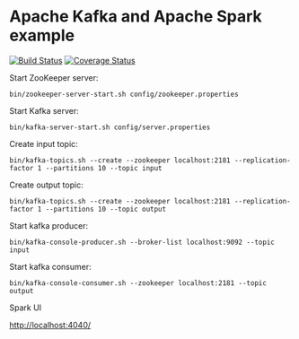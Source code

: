 # Apache Kafka and Apache Spark example

[![Build Status](https://travis-ci.org/mkuthan/example-spark-kafka.svg?branch=master)](https://travis-ci.org/mkuthan/example-spark-kafka) [![Coverage Status](https://img.shields.io/coveralls/mkuthan/example-spark-kafka.svg)](https://coveralls.io/r/mkuthan/example-spark-kafka?branch=master)


Start ZooKeeper server:

```
bin/zookeeper-server-start.sh config/zookeeper.properties
```

Start Kafka server:

```
bin/kafka-server-start.sh config/server.properties
```

Create input topic:

```
bin/kafka-topics.sh --create --zookeeper localhost:2181 --replication-factor 1 --partitions 10 --topic input
```

Create output topic:

```
bin/kafka-topics.sh --create --zookeeper localhost:2181 --replication-factor 1 --partitions 10 --topic output
```

Start kafka producer:

```
bin/kafka-console-producer.sh --broker-list localhost:9092 --topic input
```

Start kafka consumer:

```
bin/kafka-console-consumer.sh --zookeeper localhost:2181 --topic output
```

Spark UI

[http://localhost:4040/](http://localhost:4040/)